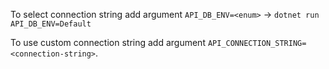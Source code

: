 To select connection string add argument `API_DB_ENV=<enum>` -> `dotnet run API_DB_ENV=Default`

To use custom connection string add argument `API_CONNECTION_STRING=<connection-string>`.